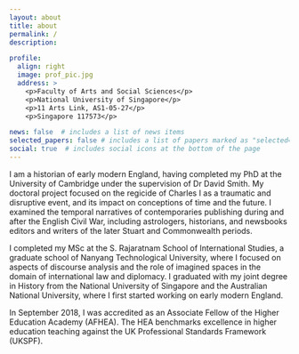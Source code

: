 ```yaml
---
layout: about
title: about
permalink: /
description: 

profile:
  align: right
  image: prof_pic.jpg
  address: >
    <p>Faculty of Arts and Social Sciences</p>
    <p>National University of Singapore</p>
    <p>11 Arts Link, AS1-05-27</p>
    <p>Singapore 117573</p>

news: false  # includes a list of news items
selected_papers: false # includes a list of papers marked as "selected={true}"
social: true  # includes social icons at the bottom of the page
---
```


I am a historian of early modern England, having completed my PhD at the University of Cambridge under the supervision of Dr David Smith. My doctoral project focused on the regicide of Charles I as a traumatic and disruptive event, and its impact on conceptions of time and the future. I examined the temporal narratives of contemporaries publishing during and after the English Civil War, including astrologers, historians, and newsbooks editors and writers of the later Stuart and Commonwealth periods.

I completed my MSc at the S. Rajaratnam School of International Studies, a graduate school of Nanyang Technological University, where I focused on aspects of discourse analysis and the role of imagined spaces in the domain of international law and diplomacy. I graduated with my joint degree in History from the National University of Singapore and the Australian National University, where I first started working on early modern England.

In September 2018, I was accredited as an Associate Fellow of the Higher Education Academy (AFHEA). The HEA benchmarks excellence in higher education teaching against the UK Professional Standards Framework (UKSPF).
